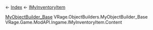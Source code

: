 ← [Index](Api-Index) ← [IMyInventoryItem](VRage.Game.ModAPI.Ingame.IMyInventoryItem)

[MyObjectBuilder_Base](VRage.ObjectBuilders.MyObjectBuilder_Base) VRage.ObjectBuilders.MyObjectBuilder_Base VRage.Game.ModAPI.Ingame.IMyInventoryItem.Content